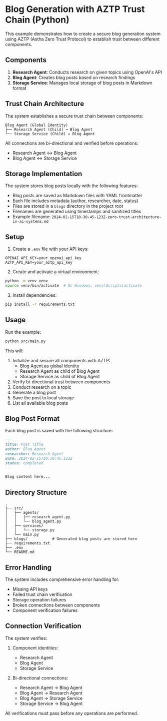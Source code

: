 # Blog Generation with AZTP Trust Chain (Python)

This example demonstrates how to create a secure blog generation system using AZTP (Astha Zero Trust Protocol) to establish trust between different components.

## Components

1. **Research Agent**: Conducts research on given topics using OpenAI's API
2. **Blog Agent**: Creates blog posts based on research findings
3. **Storage Service**: Manages local storage of blog posts in Markdown format

## Trust Chain Architecture

The system establishes a secure trust chain between components:

```
Blog Agent (Global Identity)
├── Research Agent (Child) ↔️ Blog Agent
└── Storage Service (Child) ↔️ Blog Agent
```

All connections are bi-directional and verified before operations:
- Research Agent ↔️ Blog Agent
- Blog Agent ↔️ Storage Service

## Storage Implementation

The system stores blog posts locally with the following features:
- Blog posts are saved as Markdown files with YAML frontmatter
- Each file includes metadata (author, researcher, date, status)
- Files are stored in a `blogs` directory in the project root
- Filenames are generated using timestamps and sanitized titles
- Example filename: `2024-02-15T10-30-45-123Z-zero-trust-architecture-in-ai-systems.md`

## Setup

1. Create a `.env` file with your API keys:
```
OPENAI_API_KEY=your_openai_api_key
AZTP_API_KEY=your_aztp_api_key
```

2. Create and activate a virtual environment:
```bash
python -m venv venv
source venv/bin/activate  # On Windows: venv\Scripts\activate
```

3. Install dependencies:
```bash
pip install -r requirements.txt
```

## Usage

Run the example:
```bash
python src/main.py
```

This will:
1. Initialize and secure all components with AZTP:
   - Blog Agent as global identity
   - Research Agent as child of Blog Agent
   - Storage Service as child of Blog Agent
2. Verify bi-directional trust between components
3. Conduct research on a topic
4. Generate a blog post
5. Save the post to local storage
6. List all available blog posts

## Blog Post Format

Each blog post is saved with the following structure:
```markdown
---
title: Post Title
author: Blog Agent
researcher: Research Agent
date: 2024-02-15T10:30:45.123Z
status: completed
---

Blog content here...
```

## Directory Structure

```
.
├── src/
│   ├── agents/
│   │   ├── research_agent.py
│   │   └── blog_agent.py
│   ├── services/
│   │   └── storage.py
│   └── main.py
├── blogs/           # Generated blog posts are stored here
├── requirements.txt
├── .env
└── README.md
```

## Error Handling

The system includes comprehensive error handling for:
- Missing API keys
- Failed trust chain verification
- Storage operation failures
- Broken connections between components
- Component verification failures

## Connection Verification

The system verifies:
1. Component identities:
   - Research Agent
   - Blog Agent
   - Storage Service

2. Bi-directional connections:
   - Research Agent → Blog Agent
   - Blog Agent → Research Agent
   - Blog Agent → Storage Service
   - Storage Service → Blog Agent

All verifications must pass before any operations are performed.

